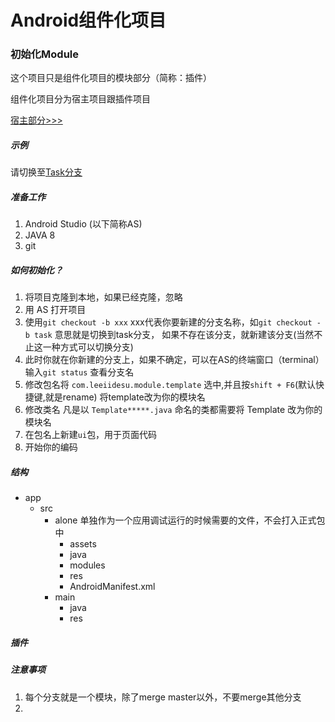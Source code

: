 # Android组件化项目

### 初始化Module

这个项目只是组件化项目的模块部分（简称：插件）

组件化项目分为宿主项目跟插件项目

[宿主部分>>>](https://github.com/Leeii/LComponentProject)


##### 示例

请切换至[Task分支](https://github.com/Leeii/LModuleProject/tree/task)

##### 准备工作
1. Android Studio (以下简称AS)
2. JAVA 8
3. git

##### 如何初始化？
1. 将项目克隆到本地，如果已经克隆，忽略
2. 用 AS 打开项目
3. 使用`git checkout -b xxx` xxx代表你要新建的分支名称，如`git checkout -b task` 意思就是切换到task分支，
如果不存在该分支，就新建该分支(当然不止这一种方式可以切换分支)
4. 此时你就在你新建的分支上，如果不确定，可以在AS的终端窗口（terminal）输入`git status` 查看分支名
5. 修改包名将 `com.leeiidesu.module.template` 选中,并且按`shift + F6`(默认快捷键,就是rename) 将template改为你的模块名
6. 修改类名 凡是以 `Template*****.java` 命名的类都需要将 Template 改为你的模块名
7. 在包名上新建`ui`包，用于页面代码
8. 开始你的编码


##### 结构

- app
    - src
        - alone 单独作为一个应用调试运行的时候需要的文件，不会打入正式包中
            - assets
            - java
            - modules
            - res
            - AndroidManifest.xml
        - main 
            - java
            - res

##### 插件


##### 注意事项
1. 每个分支就是一个模块，除了merge master以外，不要merge其他分支
2.

